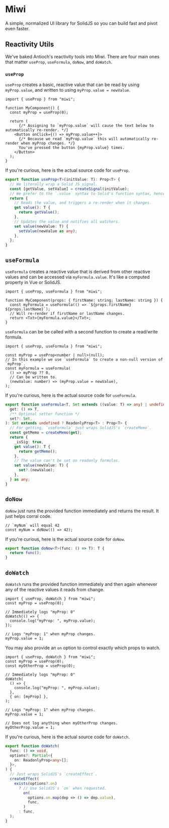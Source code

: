 # Miwi

A simple, normalized UI library for SolidJS so you can build fast and pivot even faster.

## Reactivity Utils

We've baked Antioch's reactivity tools into Miwi. There are four main ones that matter `useProp`, `useFormula`, `doNow`, and `doWatch`.

### `useProp`

`useProp` creates a basic, reactive value that can be read by using `myProp.value`, and written to using `myProp.value = newValue`.

```tsx
import { useProp } from "miwi";

function MyComponent() {
  const myProp = useProp(0);

  return (
      {/* Assigning to `myProp.value` will cause the text below to automatically re-render. */}
    <Button onClick={() => myProp.value++}>
      {/* Because we read `myProp.value` this will automatically re-render when myProp changes. */}
      You've pressed the button {myProp.value} times.
    </Button>
  );
}
```

If you're curious, here is the actual source code for `useProp`.

```ts
export function useProp<T>(initValue: T): Prop<T> {
  // We literally wrap a Solid JS signal.
  const [getValue, setValue] = createSignal(initValue);
  // We prefer to the `.value` syntax to Solid's function syntax, hence why we do this.
  return {
    // Reads the value, and triggers a re-render when it changes.
    get value(): T {
      return getValue();
    },
    // Updates the value and notifies all watchers.
    set value(newValue: T) {
      setValue(newValue as any);
    },
  };
}
```

## `useFormula`

`useFormula` creates a reactive value that is derived from other reactive values and can be accessed via `myFormula.value`. It's like a computed property in Vue or SolidJS.

```tsx
import { useProp, useFormula } from "miwi";

function MyComponent(props: { firstName: string; lastName: string }) {
  const myFormula = useFormula(() => `${props.firstName} ${props.lastName}`);
  // Will re-render if firstName or lastName changes.
  return <Txt>{myFormula.value}</Txt>;
}
```

`useFormula` can be be called with a second function to create a read/write formula.

```tsx
import { useProp, useFormula } from "miwi";

const myProp = useProp<number | null>(null);
// In this example we use `useFormula` to create a non-null version of `myProp`.
const myFormula = useFormula(
  () => myProp ?? 0,
  // Can be written to.
  (newValue: number) => (myProp.value = newValue),
);
```

If you're curious, here is the actual source code for `useFormula`.

```ts
export function useFormula<T, Set extends ((value: T) => any) | undefined>(
  get: () => T,
  /** Optional setter function */
  set?: Set,
): Set extends undefined ? ReadonlyProp<T> : Prop<T> {
  // For getting, `useFormula` just wraps SolidJS's `createMemo`.
  const getMemo = createMemo(get);
  return {
    _isSig: true,
    get value(): T {
      return getMemo();
    },
    // The value can't be set on readonly formulas.
    set value(newValue: T) {
      set?.(newValue);
    },
  } as any;
}
```

## `doNow`

`doNow` just runs the provided function immediately and returns the result. It just helps corral code.

```tsx
// `myNum` will equal 42
const myNum = doNow(() => 42);
```

If you're curious, here is the actual source code for `doNow`.

```ts
export function doNow<T>(func: () => T): T {
  return func();
}
```

## `doWatch`

`doWatch` runs the provided function immediately and then again whenever any of the reactive values it reads from change.

```tsx
import { useProp, doWatch } from "miwi";
const myProp = useProp(0);

// Immediately logs "myProp: 0"
doWatch(() => {
  console.log("myProp: ", myProp.value);
});

// Logs "myProp: 1" when myProp changes.
myProp.value = 1;
```

You may also provide an `on` option to control exactly which props to watch.

```tsx
import { useProp, doWatch } from "miwi";
const myProp = useProp(0);
const myOtherProp = useProp(0);

// Immediately logs "myProp: 0"
doWatch(
  () => {
    console.log("myProp: ", myProp.value);
  },
  { on: [myProp] },
);

// Logs "myProp: 1" when myProp changes.
myProp.value = 1;

// Does not log anything when myOtherProp changes.
myOtherProp.value = 1;
```

If you're curious, here is the actual source code for `doWatch`.

```ts
export function doWatch(
  func: () => void,
  options?: Partial<{
    on: ReadonlyProp<any>[];
  }>,
) {
  // Just wraps SolidJS's `createEffect`.
  createEffect(
    exists(options?.on)
      ? // Use SolidJS's `on` when requested.
        on(
          options.on.map(dep => () => dep.value),
          func,
        )
      : func,
  );
}
```
